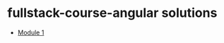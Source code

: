 # fullstack-course-angular solutions
- [Module 1](https://vladimirdeminenko.github.io/fullstack-course-angular/module1-solution/ "Module 1")
